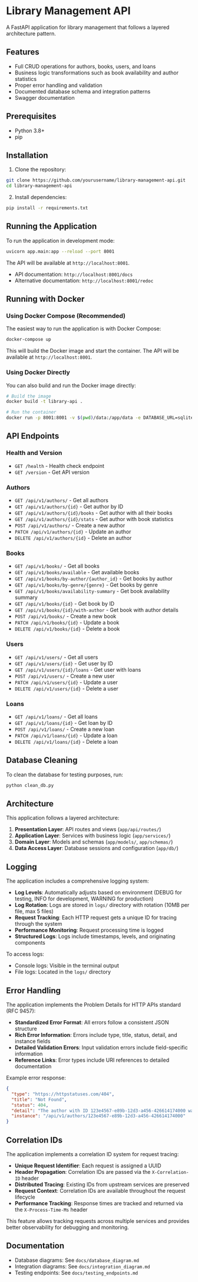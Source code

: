 # Library Management API

A FastAPI application for library management that follows a layered architecture pattern.

## Features

- Full CRUD operations for authors, books, users, and loans
- Business logic transformations such as book availability and author statistics
- Proper error handling and validation
- Documented database schema and integration patterns
- Swagger documentation

## Prerequisites

- Python 3.8+
- pip

## Installation

1. Clone the repository:
```bash
git clone https://github.com/yourusername/library-management-api.git
cd library-management-api
```

2. Install dependencies:
```bash
pip install -r requirements.txt
```

## Running the Application

To run the application in development mode:

```bash
uvicorn app.main:app --reload --port 8001
```

The API will be available at `http://localhost:8001`.

- API documentation: `http://localhost:8001/docs`
- Alternative documentation: `http://localhost:8001/redoc`

## Running with Docker

### Using Docker Compose (Recommended)

The easiest way to run the application is with Docker Compose:

```bash
docker-compose up
```

This will build the Docker image and start the container. The API will be available at `http://localhost:8001`.

### Using Docker Directly

You can also build and run the Docker image directly:

```bash
# Build the image
docker build -t library-api .

# Run the container
docker run -p 8001:8001 -v $(pwd)/data:/app/data -e DATABASE_URL=sqlite:///data/library.db -e ENVIRONMENT=production library-api
```

## API Endpoints

### Health and Version
- `GET /health` - Health check endpoint
- `GET /version` - Get API version

### Authors
- `GET /api/v1/authors/` - Get all authors
- `GET /api/v1/authors/{id}` - Get author by ID
- `GET /api/v1/authors/{id}/books` - Get author with all their books
- `GET /api/v1/authors/{id}/stats` - Get author with book statistics
- `POST /api/v1/authors/` - Create a new author
- `PATCH /api/v1/authors/{id}` - Update an author
- `DELETE /api/v1/authors/{id}` - Delete an author

### Books
- `GET /api/v1/books/` - Get all books
- `GET /api/v1/books/available` - Get available books
- `GET /api/v1/books/by-author/{author_id}` - Get books by author
- `GET /api/v1/books/by-genre/{genre}` - Get books by genre
- `GET /api/v1/books/availability-summary` - Get book availability summary
- `GET /api/v1/books/{id}` - Get book by ID
- `GET /api/v1/books/{id}/with-author` - Get book with author details
- `POST /api/v1/books/` - Create a new book
- `PATCH /api/v1/books/{id}` - Update a book
- `DELETE /api/v1/books/{id}` - Delete a book

### Users
- `GET /api/v1/users/` - Get all users
- `GET /api/v1/users/{id}` - Get user by ID
- `GET /api/v1/users/{id}/loans` - Get user with loans
- `POST /api/v1/users/` - Create a new user
- `PATCH /api/v1/users/{id}` - Update a user
- `DELETE /api/v1/users/{id}` - Delete a user

### Loans
- `GET /api/v1/loans/` - Get all loans
- `GET /api/v1/loans/{id}` - Get loan by ID
- `POST /api/v1/loans/` - Create a new loan
- `PATCH /api/v1/loans/{id}` - Update a loan
- `DELETE /api/v1/loans/{id}` - Delete a loan

## Database Cleaning

To clean the database for testing purposes, run:

```bash
python clean_db.py
```

## Architecture

This application follows a layered architecture:

1. **Presentation Layer**: API routes and views (`app/api/routes/`)
2. **Application Layer**: Services with business logic (`app/services/`)
3. **Domain Layer**: Models and schemas (`app/models/`, `app/schemas/`)
4. **Data Access Layer**: Database sessions and configuration (`app/db/`)

## Logging

The application includes a comprehensive logging system:

- **Log Levels**: Automatically adjusts based on environment (DEBUG for testing, INFO for development, WARNING for production)
- **Log Rotation**: Logs are stored in `logs/` directory with rotation (10MB per file, max 5 files)
- **Request Tracking**: Each HTTP request gets a unique ID for tracing through the system
- **Performance Monitoring**: Request processing time is logged
- **Structured Logs**: Logs include timestamps, levels, and originating components

To access logs:

- Console logs: Visible in the terminal output
- File logs: Located in the `logs/` directory

## Error Handling

The application implements the Problem Details for HTTP APIs standard (RFC 9457):

- **Standardized Error Format**: All errors follow a consistent JSON structure
- **Rich Error Information**: Errors include type, title, status, detail, and instance fields
- **Detailed Validation Errors**: Input validation errors include field-specific information
- **Reference Links**: Error types include URI references to detailed documentation

Example error response:

```json
{
  "type": "https://httpstatuses.com/404",
  "title": "Not Found",
  "status": 404,
  "detail": "The author with ID 123e4567-e89b-12d3-a456-426614174000 was not found",
  "instance": "/api/v1/authors/123e4567-e89b-12d3-a456-426614174000"
}
```

## Correlation IDs

The application implements a correlation ID system for request tracing:

- **Unique Request Identifier**: Each request is assigned a UUID
- **Header Propagation**: Correlation IDs are passed via the `X-Correlation-ID` header
- **Distributed Tracing**: Existing IDs from upstream services are preserved
- **Request Context**: Correlation IDs are available throughout the request lifecycle
- **Performance Tracking**: Response times are tracked and returned via the `X-Process-Time-Ms` header

This feature allows tracking requests across multiple services and provides better observability for debugging and monitoring.

## Documentation

- Database diagrams: See `docs/database_diagram.md`
- Integration diagrams: See `docs/integration_diagram.md`
- Testing endpoints: See `docs/testing_endpoints.md`